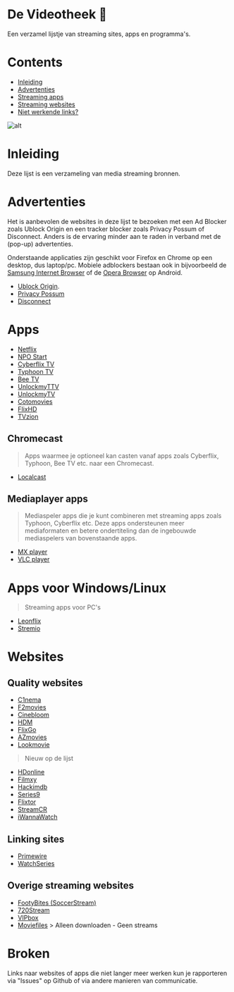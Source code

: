 # De Videotheek 🎥 
Een verzamel lijstje van streaming sites, apps en programma's.

# Contents
- [Inleiding](#inleiding)
- [Advertenties](#advertenties)
- [Streaming apps](#apps)
- [Streaming websites](#websites)
- [Niet werkende links?](#broken)

![alt](https://i.imgur.com/9Ra4bae.jpg)

# Inleiding

Deze lijst is een verzameling van media streaming bronnen.

# Advertenties

Het is aanbevolen de websites in deze lijst te bezoeken met een Ad Blocker zoals Ublock Origin en een tracker blocker zoals Privacy Possum of Disconnect. Anders is de ervaring minder aan te raden in verband met de (pop-up) advertenties.

Onderstaande applicaties zijn geschikt voor Firefox en Chrome op een desktop, dus laptop/pc. Mobiele adblockers bestaan ook in bijvoorbeeld de [Samsung Internet Browser](https://play.google.com/store/apps/details?id=com.sec.android.app.sbrowser&hl=nl) of de [Opera Browser](https://play.google.com/store/apps/details?id=com.opera.browser&referrer=utm_source%3D%28direct%29_opera_com%26utm_medium%3Ddoc%26utm_campaign%3D%28direct%29_via_opera_com) op Android. 

- [Ublock Origin](https://addons.mozilla.org/en-US/firefox/addon/ublock-origin/). 
- [Privacy Possum](https://addons.mozilla.org/nl/firefox/addon/privacy-possum)  
- [Disconnect](https://addons.mozilla.org/nl/firefox/addon/disconnect/?src=search)  

# Apps
- [Netflix](https://play.google.com/store/apps/details?id=com.netflix.mediaclient&hl=nl)
- [NPO Start](https://play.google.com/store/apps/details?id=nl.uitzendinggemist&hl=nl)
- [Cyberflix TV](https://mega.nz/#!l5IRnSKJ!BYexmD_Mstaju-sPsEu_9dj71xrJ9rG4mo7vEjxspPQ)
- [Typhoon TV](https://mega.nz/#!F9gxySKa!SzXVO1zV5r8mrcPzETPesHtwA8j49bJ6RcVGXX9WwKs)
- [Bee TV](https://mega.nz/#!h0RWhIAC!m9ujAUxVwUsiNOcWTJYMp6Ex7KUISWnMFD90J5g_4vo)
- [UnlockmyTTV](https://mega.nz/#!9k50hSbY!cEUwVWlOjehBt_fKFTiI9VvL23F5sKyGpsiIdF3kyZY)
- [UnlockmyTV](https://mega.nz/#!o8AXhSSB!f_nSr-EW2xY8y4BilonGv30hpJywsXWoL1_xkFiv7fs)
- [Cotomovies](https://mega.nz/#!ZtY2hCaB!LlCfpFLiOIBdCTkyhHFONFo_66MkI3-RjNnr_62Lt3c)
- [FlixHD](https://mega.nz/#!g0ZSgQQA!fxftzjCR6l-_l3AAe4Bc0IynDvJY64I8XWMpjDc2VIA)
- [TVzion](https://www.reddit.com/r/TVZionApp)

## Chromecast
> Apps waarmee je optioneel kan casten vanaf apps zoals Cyberflix, Typhoon, Bee TV etc. naar een Chromecast.
- [Localcast](https://play.google.com/store/apps/details?id=de.stefanpledl.localcast&hl=nl) 

## Mediaplayer apps
> Mediaspeler apps die je kunt combineren met streaming apps zoals Typhoon, Cyberflix etc. Deze apps ondersteunen meer mediaformaten en betere ondertiteling dan de ingebouwde mediaspelers van bovenstaande apps. 
- [MX player](https://play.google.com/store/apps/details?id=com.mxtech.videoplayer.ad&hl=nl)
- [VLC player](https://play.google.com/store/apps/details?id=org.videolan.vlc&hl=nl) 

# Apps voor Windows/Linux
> Streaming apps voor PC's
- [Leonflix](https://leonflix.net)
- [Stremio](https://www.stremio.com/)

# Websites
## Quality websites
- [C1nema](https://c1nema.com)
- [F2movies](https://f2movies.to)
- [Cinebloom](https://cinebloom.org)
- [HDM](https://hdm.to)
- [FlixGo](https://flixgo.net)
- [AZmovies](https://azm.to)
- [Lookmovie](https://lookmovie.ag)

> Nieuw op de lijst
- [HDonline](https://ww.hdonline.eu) 
- [Filmxy](https://www.filmxy.live/)
- [Hackimdb](https://hackimdb.com/123movies-free/)
- [Series9](https://series9.to) 
- [Flixtor](https://flixtor.life)
- [StreamCR](https://streamcr.com)
- [iWannaWatch](https://www.iwannawatch.is/films/) 

## Linking sites
- [Primewire](https://www.primewire.li/) 
- [WatchSeries](https://www1.swatchseries.to/)

## Overige streaming websites
- [FootyBites (SoccerStream)](https://footybite.com/reddit-soccer-streams-home/) 
- [720Stream](http://www.720pstream.me/) 
- [VIPbox](https://www.vipbox.live/) 
- [Moviefiles](https://moviefiles.org/index.php) > Alleen downloaden - Geen streams

# Broken
Links naar websites of apps die niet langer meer werken kun je rapporteren via "Issues" op Github of via andere manieren van communicatie.
